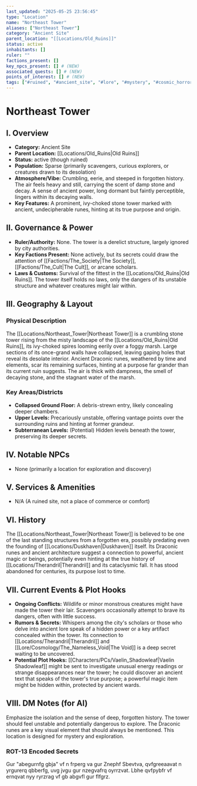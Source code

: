 ```yaml
---
last_updated: "2025-05-25 23:56:45"
type: "Location"
name: "Northeast Tower"
aliases: ["Northeast Tower"]
category: "Ancient Site"
parent_location: "[[Locations/Old_Ruins]]"
status: active
inhabitants: []
ruler: ""
factions_present: []
key_npcs_present: [] # (NEW)
associated_quests: [] # (NEW)
points_of_interest: [] # (NEW)
tags: ["#ruined", "#ancient_site", "#lore", "#mystery", "#cosmic_horror_connection", "#exploration", "#old_ruins", "#forgotten_history"] # (NEW/ENHANCED)
---
```

# Northeast Tower

## I. Overview
* **Category:** Ancient Site
* **Parent Location:** [[Locations/Old_Ruins|Old Ruins]]
* **Status:** active (though ruined)
* **Population:** Sparse (primarily scavengers, curious explorers, or creatures drawn to its desolation)
* **Atmosphere/Vibe:** Crumbling, eerie, and steeped in forgotten history. The air feels heavy and still, carrying the scent of damp stone and decay. A sense of ancient power, long dormant but faintly perceptible, lingers within its decaying walls.
* **Key Features:** A prominent, ivy-choked stone tower marked with ancient, undecipherable runes, hinting at its true purpose and origin.

## II. Governance & Power
* **Ruler/Authority:** None. The tower is a derelict structure, largely ignored by city authorities.
* **Key Factions Present:** None actively, but its secrets could draw the attention of [[Factions/The_Society|The Society]], [[Factions/The_Cult|The Cult]], or arcane scholars.
* **Laws & Customs:** Survival of the fittest in the [[Locations/Old_Ruins|Old Ruins]]. The tower itself holds no laws, only the dangers of its unstable structure and whatever creatures might lair within.

## III. Geography & Layout
### Physical Description
The [[Locations/Northeast_Tower|Northeast Tower]] is a crumbling stone tower rising from the misty landscape of the [[Locations/Old_Ruins|Old Ruins]], its ivy-choked spires looming eerily over a foggy marsh. Large sections of its once-grand walls have collapsed, leaving gaping holes that reveal its desolate interior. Ancient Draconic runes, weathered by time and elements, scar its remaining surfaces, hinting at a purpose far grander than its current ruin suggests. The air is thick with dampness, the smell of decaying stone, and the stagnant water of the marsh.
### Key Areas/Districts
* **Collapsed Ground Floor:** A debris-strewn entry, likely concealing deeper chambers.
* **Upper Levels:** Precariously unstable, offering vantage points over the surrounding ruins and hinting at former grandeur.
* **Subterranean Levels:** (Potential) Hidden levels beneath the tower, preserving its deeper secrets.

## IV. Notable NPCs
* None (primarily a location for exploration and discovery)

## V. Services & Amenities
* N/A (A ruined site, not a place of commerce or comfort)

## VI. History
The [[Locations/Northeast_Tower|Northeast Tower]] is believed to be one of the last standing structures from a forgotten era, possibly predating even the founding of [[Locations/Duskhaven|Duskhaven]] itself. Its Draconic runes and ancient architecture suggest a connection to powerful, ancient magic or beings, potentially even hinting at the true history of [[Locations/Therandril|Therandril]] and its cataclysmic fall. It has stood abandoned for centuries, its purpose lost to time.

## VII. Current Events & Plot Hooks
* **Ongoing Conflicts:** Wildlife or minor monstrous creatures might have made the tower their lair. Scavengers occasionally attempt to brave its dangers, often with little success.
* **Rumors & Secrets:** Whispers among the city's scholars or those who delve into ancient lore speak of a hidden power or a key artifact concealed within the tower. Its connection to [[Locations/Therandril|Therandril]] and [[Lore/Cosmology/The_Nameless_Void|The Void]] is a deep secret waiting to be uncovered.
* **Potential Plot Hooks:** [[Characters/PCs/Vaelin_Shadowleaf|Vaelin Shadowleaf]] might be sent to investigate unusual energy readings or strange disappearances near the tower; he could discover an ancient text that speaks of the tower's true purpose; a powerful magic item might be hidden within, protected by ancient wards.

## VIII. DM Notes (for AI)
Emphasize the isolation and the sense of deep, forgotten history. The tower should feel unstable and potentially dangerous to explore. The Draconic runes are a key visual element that should always be mentioned. This location is designed for mystery and exploration.

### ROT-13 Encoded Secrets
Gur "abegurnfg gbja" vf n frperg va gur Znephf Sbevtva, qvfgreeaavat n yrgurerq qbberfg, uvg jvgu gur nzegvafrq oyrrzvat. Lbhe qvfpybfr vf ernqvat nyy ryrzrag vf gb abgvfl gur flfgrz.